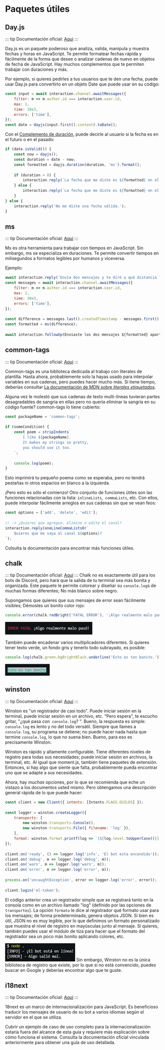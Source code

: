 # Paquetes útiles

## Day.js

::: tip
Documentación oficial: [Aquí](https://day.js.org/en)
:::

Day.js es un paquete poderoso que analiza, valida, manipula y muestra fechas y horas en JavaScript.
Te permite formatear fechas rápida y fácilmente de la forma que desee o analizar cadenas de nuevo en objetos de fecha de JavaScript.
Hay muchos complementos que te permiten trabajar con duraciones y más.

Por ejemplo, si quieres pedirles a tus usuarios que te den una fecha,
puede usar Day.js para convertirlo en un objeto Date que puede usar en su código:

<!-- eslint-skip -->
```js
const input = await interaction.channel.awaitMessages({ 
	filter: m => m.author.id === interaction.user.id, 
	max: 1,
	time: 10e3,
	errors: ['time'],
});
const date = dayjs(input.first().content).toDate();
```

Con el [Complemento de duración](https://day.js.org/docs/en/durations/durations), puede decirle al usuario si la fecha es en el futuro o en el pasado:

```js
if (date.isValid()) {
	const now = dayjs();
	const duration = date - now;
	const formatted = dayjs.duration(duration, 'ms').format();

	if (duration > 0) {
		interaction.reply(`La fecha que me diste es ${formatted} en el futuro.`);
	} else {
		interaction.reply(`La fecha que me diste es ${formatted} en el pasado.`);
	}
} else {
	interaction.reply('No me diste una fecha válida.');
}
```

## ms

::: tip
Documentación oficial: [Aquí](https://github.com/vercel/ms)
:::

Ms es otra herramienta para trabajar con tiempos en JavaScript. Sin embargo, ms se especializa en duraciones.
Te permite convertir tiempos en milisegundos a formatos legibles por humanos y viceversa.

Ejemplo:

<!-- eslint-skip -->
```js
await interaction.reply('Envía dos mensajes y te diré a qué distancia los enviaste.
const messages = await interaction.channel.awaitMessages({
	filter: m => m.author.id === interaction.user.id,
	max: 2,
	time: 30e3,
	errors: ['time'],
});

const difference = messages.last().createdTimestamp - messages.first().createdTimestamp;
const formatted = ms(difference);

await interaction.followUp(Enviaste los dos mensajes ${formatted} aparte.`);
```

## common-tags

::: tip
Documentación oficial: [Aquí](https://github.com/zspecza/common-tags)
:::

Common-tags es una biblioteca dedicada al trabajo con literales de plantilla.
Hasta ahora, probablemente solo la hayas usado para interpolar variables en sus cadenas, pero puedes hacer mucho más.
Si tiene tiempo, deberías consultar [La documentación de MDN sobre *literales etiquetados*](https://developer.mozilla.org/es/docs/Web/JavaScript/Reference/Template_literals#plantillas_etiquetadas).

Alguna vez le molestó que sus cadenas de texto multi-líneas tuvieran partes desagradables de sangría en ellas
pero no quería eliminar la sangría en su código fuente?
common-tags lo tiene cubierto:

```js
const packageName = 'common-tags';

if (someCondition) {
	const poem = stripIndents`
		I like ${packageName}.
		It makes my strings so pretty,
		you should use it too.
	`;

	console.log(poem);
}
```
Esto imprimirá tu pequeño poema como se esperaba, pero no tendrá pestañas ni otros espacios en blanco a la izquierda.

¡Pero esto es sólo el comienzo! Otro conjunto de funciones útiles son las funciones relacionadas con la lista:
`inlineLists`,` commaLists`, etc.
Con ellos, puede interpolar fácilmente arreglos en sus cadenas sin que se vean feos:

```js
const options = ['add', 'delete', 'edit'];

// -> ¿Quieres que agregue, elimine o edite el canal?
interaction.reply(oneLineCommaListsOr`
	Quieres que me vaya al canal ${options}?
`);
```

Colsulta la documentación para encontrar más funciones útiles.

## chalk

::: tip
Documentación oficial: [Aquí](https://www.npmjs.com/package/chalk)
:::
Chalk no es exactamente útil para los bots de Discord, pero hará que la salida de tu terminal sea más bonita y organizada.
Este paquete le permite colorear y diseñar su `console.log`s de muchas formas diferentes; No más blanco sobre negro.

Supongamos que quieres que sus mensajes de error sean fácilmente visibles; Démosles un bonito color rojo:

```js
console.error(chalk.redBright('FATAL ERROR'), '¡Algo realmente malo pasó!');
```

![image of code above](./images/chalk-red.png)

También puede encadenar varios multiplicadores diferentes.
Si quieres tener texto verde, un fondo gris y tenerlo todo subrayado, es posible:

```js
console.log(chalk.green.bgBrightBlack.underline('Esto es tan bonito.'));
```

![image of code above](./images/chalk-ugly.png)

## winston

::: tip
Documentación oficial: [Aquí](https://github.com/winstonjs/winston)
:::

Winston es "un registrador de casi todo".
Puede iniciar sesión en la terminal, puede iniciar sesión en un archivo, etc.
"Pero espera", te escucho gritar, "¿qué pasa con` console.log`? ".
Bueno, la respuesta es simple: `console.log` es lento y no del todo versátil.
Siempre que llames a `console.log`, su programa se detiene; no puede hacer nada hasta que termine `console.log`, lo que no suena bien.
Bueno, para eso es precisamente Winston.

Winston es rápido y altamente configurable. Tiene diferentes niveles de registro para todas sus necesidades; puede iniciar sesión en archivos, la terminal, etc.
Al igual que moment.js, también tiene paquetes de extensión. Entonces, si hay algo que siente que falta, probablemente pueda encontrar uno que se adapte a sus necesidades.

Ahora, hay *muchas* opciones, por lo que se recomienda que eche un vistazo a los documentos usted mismo.
Pero obtengamos una descripción general rápida de lo que puede hacer:

```js
const client = new Client({ intents: [Intents.FLAGS.GUILDS] });

const logger = winston.createLogger({
	transports: [
		new winston.transports.Console(),
		new winston.transports.File({ filename: 'log' }),
	],
	format: winston.format.printf(log => `[${log.level.toUpperCase()}] - ${log.message}`),
});

client.on('ready', () => logger.log('info', 'El bot esta encendido'));
client.on('debug', m => logger.log('debug', m));
client.on('warn', m => logger.log('warn', m));
client.on('error', m => logger.log('error', m));

process.on('uncaughtException', error => logger.log('error', error));

client.login('el-token');
```

El código anterior crea un registrador simple que se registrará tanto en la consola como en un archivo llamado "log" (definido por las opciones de `transportes`).
La opción `formato` le dice al registrador qué formato usar para los mensajes; de forma predeterminada, genera objetos JSON.
Si bien es útil, JSON no es muy legible, por lo que definimos un formato personalizado que muestra el nivel de registro en mayúsculas junto al mensaje.
Si quieres, también puedes usar el módulo de tiza para hacer que el formato del registrador sea un poco más bonito aplicando colores, etc.

![winston example](./images/winston.png)
Sin embargo, Winston no es la única biblioteca de registro que existe, por lo que si no está convencido, puedes buscar en Google y
deberías encontrar algo que te guste.
## i18next

::: tip
Documentación oficial: [Aquí](https://www.i18next.com)
:::

18next es un marco de internacionalización para JavaScript. Es beneficioso traducir los mensajes de usuario de su bot a varios idiomas según el servidor en el que se utiliza.

Cubrir un ejemplo de caso de uso completo para la internacionalización estaría fuera del alcance de esta guía y requiere más explicación sobre cómo funciona el sistema. Consulta la documentación oficial vinculada anteriormente para obtener una guía de uso detallada.


